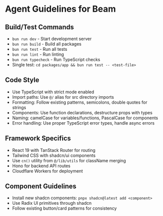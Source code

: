 # Agent Guidelines for Beam

## Build/Test Commands

- `bun run dev` - Start development server
- `bun run build` - Build all packages
- `bun run test` - Run all tests
- `bun run lint` - Run linting
- `bun run typecheck` - Run TypeScript checks
- Single test: `cd packages/app && bun run test -- <test-file>`

## Code Style

- Use TypeScript with strict mode enabled
- Import paths: Use `@/` alias for src directory imports
- Formatting: Follow existing patterns, semicolons, double quotes for strings
- Components: Use function declarations, destructure props with types
- Naming: camelCase for variables/functions, PascalCase for components
- Error handling: Use proper TypeScript error types, handle async errors

## Framework Specifics

- React 19 with TanStack Router for routing
- Tailwind CSS with shadcn/ui components
- Use `cn()` utility from `@/lib/utils` for className merging
- Hono for backend API routes
- Cloudflare Workers for deployment

## Component Guidelines

- Install new shadcn components: `pnpx shadcn@latest add <component>`
- Use Radix UI primitives through shadcn
- Follow existing button/card patterns for consistency
